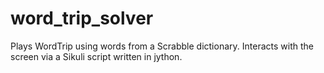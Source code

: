 # word_trip_solver
Plays WordTrip using words from a Scrabble dictionary. Interacts with the screen via a Sikuli script written in jython.
